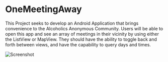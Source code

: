 # OneMeetingAway

This Project seeks to develop an Android Application that brings convenience to the Alcoholics Anonymous Community.
Users will be able to open this app and see an array of meetings in their vicinity by using either the ListView or MapView.
They should have the ability to toggle back and forth between views, and have the capability to query days and times.

![Screenshot](pictures/pic1.PNG.PNG "Before day is selected")